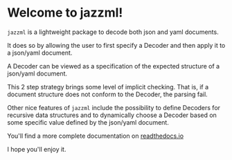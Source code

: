 # Welcome to jazzml!

`jazzml` is a lightweight package to decode both json and yaml documents.

It does so by allowing the user to first specify a Decoder and then apply it to a json/yaml document.

A Decoder can be viewed as a specification of the expected structure of a json/yaml document.

This 2 step strategy brings some level of implicit checking. That is, if a document structure does not conform to the Decoder, the parsing fail.

Other nice features of `jazzml` include the possibility to define Decoders for recursive data structures and to dynamically choose a Decoder based on some specific value defined by the json/yaml document.

You'll find a more complete documentation on [readthedocs.io](https://jazzml.readthedocs.io/en/latest/api.html)

I hope you'll enjoy it.

